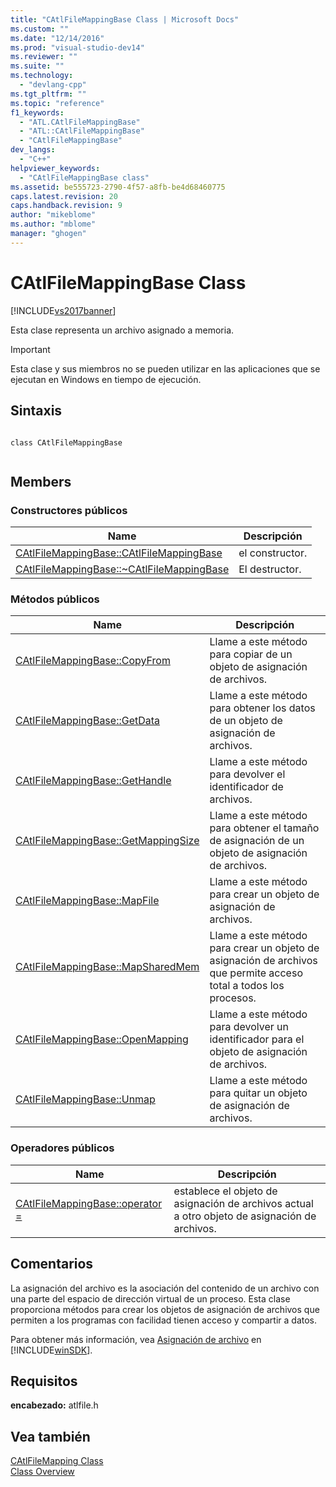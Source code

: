 ```yaml
---
title: "CAtlFileMappingBase Class | Microsoft Docs"
ms.custom: ""
ms.date: "12/14/2016"
ms.prod: "visual-studio-dev14"
ms.reviewer: ""
ms.suite: ""
ms.technology: 
  - "devlang-cpp"
ms.tgt_pltfrm: ""
ms.topic: "reference"
f1_keywords: 
  - "ATL.CAtlFileMappingBase"
  - "ATL::CAtlFileMappingBase"
  - "CAtlFileMappingBase"
dev_langs: 
  - "C++"
helpviewer_keywords: 
  - "CAtlFileMappingBase class"
ms.assetid: be555723-2790-4f57-a8fb-be4d68460775
caps.latest.revision: 20
caps.handback.revision: 9
author: "mikeblome"
ms.author: "mblome"
manager: "ghogen"
---
```

# CAtlFileMappingBase Class
[!INCLUDE[vs2017banner](../../assembler/inline/includes/vs2017banner.md)]

Esta clase representa un archivo asignado a memoria.  
  
> [!IMPORTANT]
>  Esta clase y sus miembros no se pueden utilizar en las aplicaciones que se ejecutan en Windows en tiempo de ejecución.  
  
## Sintaxis  
  
```  
  
class CAtlFileMappingBase  
  
```  
  
## Members  
  
### Constructores públicos  
  
|Name|Descripción|  
|----------|-----------------|  
|[CAtlFileMappingBase::CAtlFileMappingBase](../Topic/CAtlFileMappingBase::CAtlFileMappingBase.md)|el constructor.|  
|[CAtlFileMappingBase::~CAtlFileMappingBase](../Topic/CAtlFileMappingBase::~CAtlFileMappingBase.md)|El destructor.|  
  
### Métodos públicos  
  
|Name|Descripción|  
|----------|-----------------|  
|[CAtlFileMappingBase::CopyFrom](../Topic/CAtlFileMappingBase::CopyFrom.md)|Llame a este método para copiar de un objeto de asignación de archivos.|  
|[CAtlFileMappingBase::GetData](../Topic/CAtlFileMappingBase::GetData.md)|Llame a este método para obtener los datos de un objeto de asignación de archivos.|  
|[CAtlFileMappingBase::GetHandle](../Topic/CAtlFileMappingBase::GetHandle.md)|Llame a este método para devolver el identificador de archivos.|  
|[CAtlFileMappingBase::GetMappingSize](../Topic/CAtlFileMappingBase::GetMappingSize.md)|Llame a este método para obtener el tamaño de asignación de un objeto de asignación de archivos.|  
|[CAtlFileMappingBase::MapFile](../Topic/CAtlFileMappingBase::MapFile.md)|Llame a este método para crear un objeto de asignación de archivos.|  
|[CAtlFileMappingBase::MapSharedMem](../Topic/CAtlFileMappingBase::MapSharedMem.md)|Llame a este método para crear un objeto de asignación de archivos que permite acceso total a todos los procesos.|  
|[CAtlFileMappingBase::OpenMapping](../Topic/CAtlFileMappingBase::OpenMapping.md)|Llame a este método para devolver un identificador para el objeto de asignación de archivos.|  
|[CAtlFileMappingBase::Unmap](../Topic/CAtlFileMappingBase::Unmap.md)|Llame a este método para quitar un objeto de asignación de archivos.|  
  
### Operadores públicos  
  
|Name|Descripción|  
|----------|-----------------|  
|[CAtlFileMappingBase::operator \=](../Topic/CAtlFileMappingBase::operator%20=.md)|establece el objeto de asignación de archivos actual a otro objeto de asignación de archivos.|  
  
## Comentarios  
 La asignación del archivo es la asociación del contenido de un archivo con una parte del espacio de dirección virtual de un proceso.  Esta clase proporciona métodos para crear los objetos de asignación de archivos que permiten a los programas con facilidad tienen acceso y compartir a datos.  
  
 Para obtener más información, vea [Asignación de archivo](http://msdn.microsoft.com/library/windows/desktop/aa366556) en [!INCLUDE[winSDK](../../atl/includes/winsdk_md.md)].  
  
## Requisitos  
 **encabezado:** atlfile.h  
  
## Vea también  
 [CAtlFileMapping Class](../../atl/reference/catlfilemapping-class.md)   
 [Class Overview](../../atl/atl-class-overview.md)